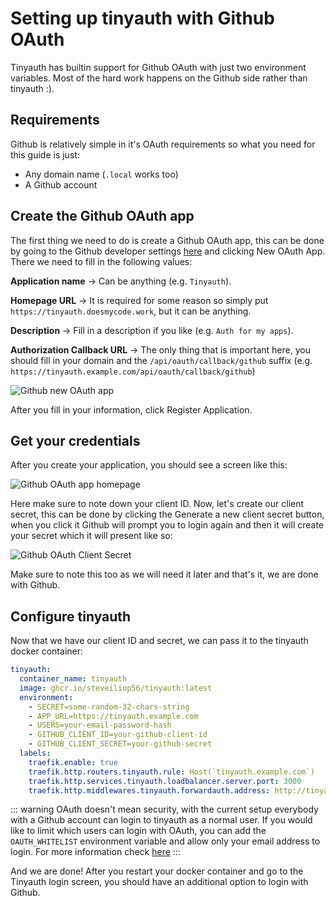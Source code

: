 # Setting up tinyauth with Github OAuth

Tinyauth has builtin support for Github OAuth with just two environment variables. Most of the hard work happens on the Github side rather than tinyauth :).

## Requirements

Github is relatively simple in it's OAuth requirements so what you need for this guide is just:

- Any domain name (`.local` works too)
- A Github account

## Create the Github OAuth app

The first thing we need to do is create a Github OAuth app, this can be done by going to the Github developer settings [here](https://github.com/settings/developers) and clicking New OAuth App. There we need to fill in the following values:

**Application name** -> Can be anything (e.g. `Tinyauth`).

**Homepage URL** -> It is required for some reason so simply put `https://tinyauth.doesmycode.work`, but it can be anything.

**Description** -> Fill in a description if you like (e.g. `Auth for my apps`).

**Authorization Callback URL** -> The only thing that is important here, you should fill in your domain and the `/api/oauth/callback/github` suffix (e.g. `https://tinyauth.example.com/api/oauth/callback/github`)

![Github new OAuth app](/screenshots/github-new-oauth-app.png)

After you fill in your information, click Register Application.

## Get your credentials

After you create your application, you should see a screen like this:

![Github OAuth app homepage](/screenshots/github-oauth-app-homepage.png)

Here make sure to note down your client ID. Now, let's create our client secret, this can be done by clicking the Generate a new client secret button, when you click it Github will prompt you to login again and then it will create your secret which it will present like so:

![Github OAuth Client Secret](/screenshots/github-oauth-client-secret.png)

Make sure to note this too as we will need it later and that's it, we are done with Github.

## Configure tinyauth

Now that we have our client ID and secret, we can pass it to the tinyauth docker container:

```yaml
tinyauth:
  container_name: tinyauth
  image: ghcr.io/steveiliop56/tinyauth:latest
  environment:
    - SECRET=some-random-32-chars-string
    - APP_URL=https://tinyauth.example.com
    - USERS=your-email-password-hash
    - GITHUB_CLIENT_ID=your-github-client-id
    - GITHUB_CLIENT_SECRET=your-github-secret
  labels:
    traefik.enable: true
    traefik.http.routers.tinyauth.rule: Host(`tinyauth.example.com`)
    traefik.http.services.tinyauth.loadbalancer.server.port: 3000
    traefik.http.middlewares.tinyauth.forwardauth.address: http://tinyauth:3000/api/auth/traefik
```

::: warning
OAuth doesn't mean security, with the current setup everybody with a Github account can login to tinyauth as a normal user. If you would like to limit which users can login with OAuth, you can add the `OAUTH_WHITELIST` environment variable and allow only your email address to login. For more information check [here](../reference/configuration.md)
:::

And we are done! After you restart your docker container and go to the Tinyauth login screen, you should have an additional option to login with Github.
